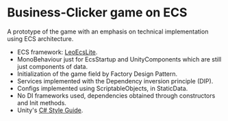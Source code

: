 # Business-Clicker game on ECS

A prototype of the game with an emphasis on technical implementation using ECS architecture.
* ECS framework: [LeoEcsLite](https://github.com/Leopotam/ecslite).
* MonoBehaviour just for EcsStartup and UnityComponents which are still just components of data.
* Initialization of the game field by Factory Design Pattern.
* Services implemented with the Dependency inversion principle (DIP).
* Configs implemented using ScriptableObjects, in StaticData.
* No DI frameworks used, dependencies obtained through constructors and Init methods.
* Unity's [C# Style Guide](https://unity.com/resources/c-sharp-style-guide-unity-6).
